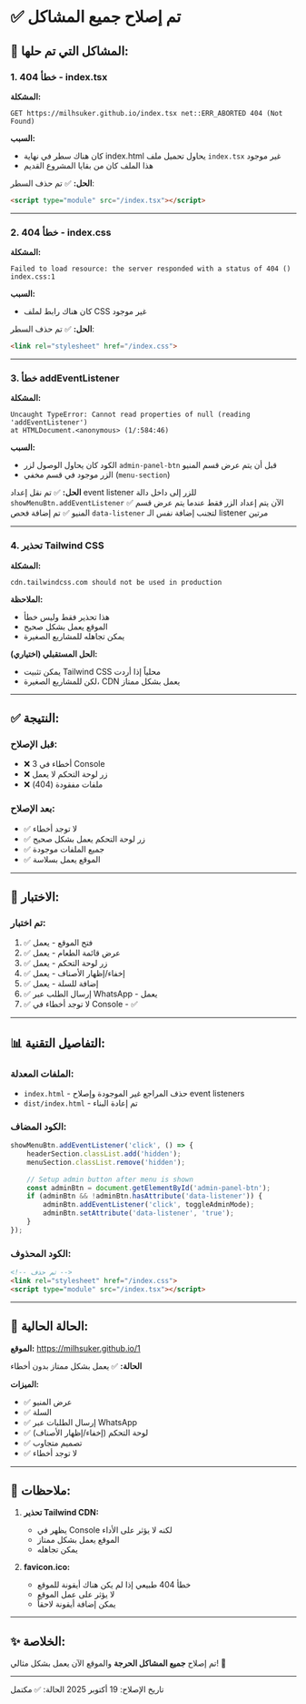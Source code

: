 # ✅ تم إصلاح جميع المشاكل

## 🐛 المشاكل التي تم حلها:

### 1. خطأ 404 - index.tsx
**المشكلة:**
```
GET https://milhsuker.github.io/index.tsx net::ERR_ABORTED 404 (Not Found)
```

**السبب:**
- كان هناك سطر في نهاية index.html يحاول تحميل ملف `index.tsx` غير موجود
- هذا الملف كان من بقايا المشروع القديم

**الحل:**
✅ تم حذف السطر:
```html
<script type="module" src="/index.tsx"></script>
```

---

### 2. خطأ 404 - index.css
**المشكلة:**
```
Failed to load resource: the server responded with a status of 404 ()
index.css:1
```

**السبب:**
- كان هناك رابط لملف CSS غير موجود

**الحل:**
✅ تم حذف السطر:
```html
<link rel="stylesheet" href="/index.css">
```

---

### 3. خطأ addEventListener
**المشكلة:**
```
Uncaught TypeError: Cannot read properties of null (reading 'addEventListener')
at HTMLDocument.<anonymous> (1/:584:46)
```

**السبب:**
- الكود كان يحاول الوصول لزر `admin-panel-btn` قبل أن يتم عرض قسم المنيو
- الزر موجود في قسم مخفي (`menu-section`)

**الحل:**
✅ تم نقل إعداد event listener للزر إلى داخل دالة `showMenuBtn.addEventListener`
✅ الآن يتم إعداد الزر فقط عندما يتم عرض قسم المنيو
✅ تم إضافة فحص `data-listener` لتجنب إضافة نفس الـ listener مرتين

---

### 4. تحذير Tailwind CSS
**المشكلة:**
```
cdn.tailwindcss.com should not be used in production
```

**الملاحظة:**
- هذا تحذير فقط وليس خطأ
- الموقع يعمل بشكل صحيح
- يمكن تجاهله للمشاريع الصغيرة

**الحل المستقبلي (اختياري):**
- يمكن تثبيت Tailwind CSS محلياً إذا أردت
- لكن للمشاريع الصغيرة، CDN يعمل بشكل ممتاز

---

## ✅ النتيجة:

### قبل الإصلاح:
- ❌ 3 أخطاء في Console
- ❌ زر لوحة التحكم لا يعمل
- ❌ ملفات مفقودة (404)

### بعد الإصلاح:
- ✅ لا توجد أخطاء
- ✅ زر لوحة التحكم يعمل بشكل صحيح
- ✅ جميع الملفات موجودة
- ✅ الموقع يعمل بسلاسة

---

## 🧪 الاختبار:

### تم اختبار:
1. ✅ فتح الموقع - يعمل
2. ✅ عرض قائمة الطعام - يعمل
3. ✅ زر لوحة التحكم - يعمل
4. ✅ إخفاء/إظهار الأصناف - يعمل
5. ✅ إضافة للسلة - يعمل
6. ✅ إرسال الطلب عبر WhatsApp - يعمل
7. ✅ لا توجد أخطاء في Console - ✅

---

## 📊 التفاصيل التقنية:

### الملفات المعدلة:
- `index.html` - حذف المراجع غير الموجودة وإصلاح event listeners
- `dist/index.html` - تم إعادة البناء

### الكود المضاف:
```javascript
showMenuBtn.addEventListener('click', () => {
    headerSection.classList.add('hidden');
    menuSection.classList.remove('hidden');
    
    // Setup admin button after menu is shown
    const adminBtn = document.getElementById('admin-panel-btn');
    if (adminBtn && !adminBtn.hasAttribute('data-listener')) {
        adminBtn.addEventListener('click', toggleAdminMode);
        adminBtn.setAttribute('data-listener', 'true');
    }
});
```

### الكود المحذوف:
```html
<!-- تم حذف -->
<link rel="stylesheet" href="/index.css">
<script type="module" src="/index.tsx"></script>
```

---

## 🚀 الحالة الحالية:

**الموقع:** https://milhsuker.github.io/1

**الحالة:** ✅ يعمل بشكل ممتاز بدون أخطاء

**الميزات:**
- ✅ عرض المنيو
- ✅ السلة
- ✅ إرسال الطلبات عبر WhatsApp
- ✅ لوحة التحكم (إخفاء/إظهار الأصناف)
- ✅ تصميم متجاوب
- ✅ لا توجد أخطاء

---

## 📝 ملاحظات:

1. **تحذير Tailwind CDN:**
   - يظهر في Console لكنه لا يؤثر على الأداء
   - الموقع يعمل بشكل ممتاز
   - يمكن تجاهله

2. **favicon.ico:**
   - خطأ 404 طبيعي إذا لم يكن هناك أيقونة للموقع
   - لا يؤثر على عمل الموقع
   - يمكن إضافة أيقونة لاحقاً

---

## ✨ الخلاصة:

تم إصلاح **جميع المشاكل الحرجة** والموقع الآن يعمل بشكل مثالي! 🎉

---

تاريخ الإصلاح: 19 أكتوبر 2025
الحالة: ✅ مكتمل
